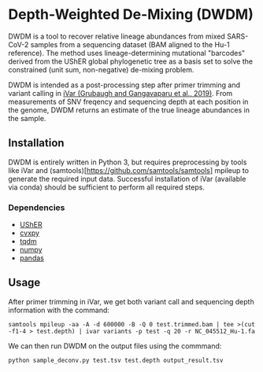 # Depth-Weighted De-Mixing (DWDM)
DWDM is a tool to recover relative lineage abundances from mixed SARS-CoV-2 samples from a sequencing dataset (BAM aligned to the Hu-1 reference). The method uses  lineage-determining mutational "barcodes" derived from the UShER global phylogenetic tree as a basis set to solve the constrained (unit sum, non-negative) de-mixing problem. 

DWDM is intended as a post-processing step after primer trimming and variant calling in [iVar (Grubaugh and Gangavaparu et al., 2019)](https://github.com/andersen-lab/ivar). From measurements of SNV freqency and sequencing depth at each position in the genome, DWDM returns an estimate of the true lineage abundances in the sample.   

## Installation
DWDM is entirely written in Python 3, but requires preprocessing by tools like iVar and (samtools)[https://github.com/samtools/samtools] mpileup to generate the required input data. Successful installation of iVar (available via conda) should be sufficient to perform all required steps. 

### Dependencies
* [UShER](https://usher-wiki.readthedocs.io/en/latest/#)
* [cvxpy](https://www.cvxpy.org/)
* [tqdm](https://github.com/tqdm/tqdm)
* [numpy](https://numpy.org/)
* [pandas](https://pandas.pydata.org/)

## Usage
After primer trimming in iVar, we get both variant call and sequencing depth information with the command:
```
samtools mpileup -aa -A -d 600000 -B -Q 0 test.trimmed.bam | tee >(cut -f1-4 > test.depth) | ivar variants -p test -q 20 -r NC_045512_Hu-1.fa 
```

We can then run DWDM on the output files using the commmand:

```
python sample_deconv.py test.tsv test.depth output_result.tsv
```


